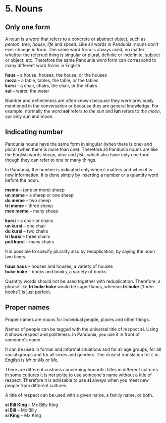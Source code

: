 
# 5. Nouns

## Only one form

A noun is a word that refers to a concrete or abstract object,
such as *person*, *tree*, *house*, *life* and *speed*.
Like all words in Pandunia, nouns don't ever change in form.
The same word form is always used, no matter whether the referred thing is singular or plural, definite or indefinite, subject or object, etc.
Therefore the same Pandunia word form can correspond to many different word forms in English.

**haus**
– a house, houses, the house, or the houses  
**meza**
– a table, tables, the table, or the tables  
**kursi**
– a chair, chairs, the chair, or the chairs  
**sui**
– water, the water

Number and definiteness are often known because they were previously mentioned in the conversation or because they are general knowledge.
For example, normally the word **sol** refers to _the sun_ and **lun** refers to _the moon_, our only sun and moon.


## Indicating number

Pandunia nouns have the same form
in singular (when there is one)
and plural (when there is more than one).
Therefore all Pandunia nouns are like the English words
_sheep_, _deer_ and _fish_,
which also have only one form though they can refer to one or many things.

In Pandunia, the number is indicated only when it matters and when it is new information.
It is done simply by inserting a number or a quantity word before the noun.

**meme**
– (one or more) sheep  
**un meme**
– a sheep or one sheep  
**du meme**
– two sheep  
**tri meme**
– three sheep  
**men meme**
– many sheep

**kursi**
– a chair or chairs  
**un kursi**
– one chair  
**du kursi**
– two chairs  
**tri kursi**
– three chairs  
**poli kursi**
– many chairs

It is possible to specify plurality also by reduplication, by saying the noun two times.

**haus haus**
– houses and houses, a variety of houses  
**buke buke**
– books and books, a variety of books

Quantity words should not be used together with reduplication.
Therefore, a phrase like
**tri buke buke**
would be superfluous, whereas
**tri buke**
('three books') is just perfect.

## Proper names

Proper names are nouns for individual people, places and other things.

Names of people can be tagged with the universal title of respect
**si**.
Using it shows respect and politeness.
In Pandunia, you use it in front of someone's name.

It can be used in formal and informal situations and for all age groups, for all social groups and for all sexes and genders.
The closest translation for it in English is _Mr_ or _Ms_ or _Mx_.

There are different customs concerning honorific titles in different cultures.
In some cultures it is not polite to use someone's name without a title of respect.
Therefore it is advisable to use
**si**
always when you meet new people from different cultures.

A title of respect can be used with a given name, a family name, or both.

**si Bili King**
– Mx Billy King  
**si Bili**
– Mx Billy  
**si King**
– Mx King
